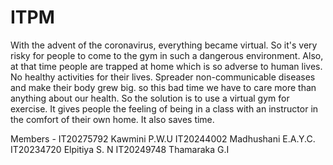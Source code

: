# ITPM

With the advent of the coronavirus, everything became virtual. So it's very risky for people to come to the gym
 in such a dangerous environment. Also, at that time people are trapped at home which is so adverse to human
 lives. No healthy activities for their lives. Spreader non-communicable diseases and make their body grew big.
 so this bad time we have to care more than anything about our health. So the solution is to use a virtual gym
 for exercise. It gives people the feeling of being in a class with an instructor in the comfort of their own home. 
It also saves time. 

Members - IT20275792 Kawmini P.W.U
          IT20244002 Madhushani E.A.Y.C.
          IT20234720 Elpitiya S. N
          IT20249748 Thamaraka G.I
